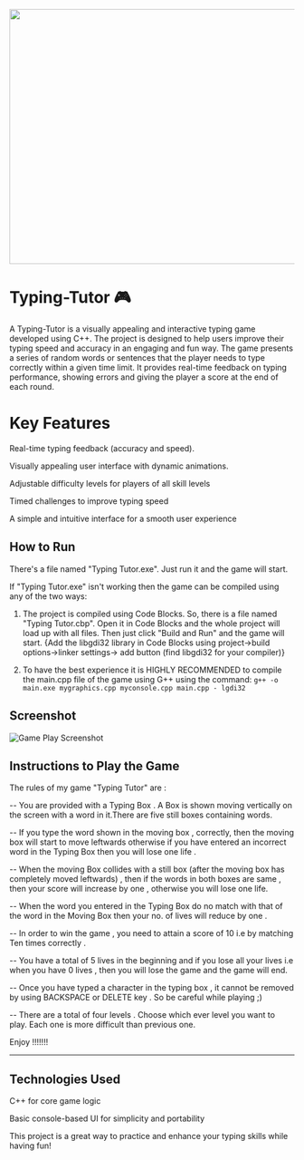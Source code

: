 <p align=center>
 <img src="../master/gameplay.gif" width=700 height = 450/>
</p>

# Typing-Tutor  🎮 







A Typing-Tutor is a visually appealing and interactive typing game developed using C++. The project is designed to help users improve their typing speed and accuracy in an engaging and fun way. The game presents a series of random words or sentences that the player needs to type correctly within a given time limit. It provides real-time feedback on typing performance, showing errors and giving the player a score at the end of each round.

# Key Features

Real-time typing feedback (accuracy and speed).

Visually appealing user interface with dynamic animations.

Adjustable difficulty levels for players of all skill levels

Timed challenges to improve typing speed

A simple and intuitive interface for a smooth user experience



## How to Run

There's a file named "Typing Tutor.exe". Just run it and the game will start.

If "Typing Tutor.exe" isn't working then the game can be compiled using any of the two ways:

1) The project is compiled using Code Blocks. So, there is a file named "Typing Tutor.cbp". Open it in Code Blocks and the whole project will load up with all files. Then just click "Build and Run" and the game will start. {Add the libgdi32 library in Code Blocks using project->build options->linker settings-> add button (find libgdi32 for your compiler)} 

2) To have the best experience it is HIGHLY RECOMMENDED to compile the main.cpp file of the game using G++
using the command:
 ```g++ -o main.exe mygraphics.cpp myconsole.cpp main.cpp - lgdi32```

## Screenshot
![Game Play Screenshot](../master/interface.png)

Instructions to Play the Game                      
-----------------------------
The rules of my game "Typing Tutor" are :

--  You are provided with a Typing Box . A Box is shown moving vertically on the screen with a
    word in it.There are five still boxes containing words.
 
--  If you type the word shown in the moving box , correctly, then the moving box will
    start to move leftwards otherwise if you have entered an incorrect word in the Typing
    Box then you will lose one life .
 
--  When the moving Box collides with a still box (after the moving box has completely
    moved leftwards) , then if the words in both boxes are same , then your score
    will increase by one , otherwise you will lose one life. 

--  When the word you entered in the Typing Box do no match with that of the word in the Moving Box
    then your no. of lives will reduce by one .    

--  In order to win the game , you need to attain a score of 10 i.e by matching
    Ten times correctly .

--  You have a total of 5 lives in the beginning and if you lose all your lives i.e when you have
    0 lives , then you will lose the game and the game will end.

--  Once you have typed a character in the typing box , it cannot be removed by using
    BACKSPACE or DELETE key . So be careful while playing ;)

--  There are a total of four levels . Choose which ever level you want to play. Each one is more difficult than previous one.

Enjoy !!!!!!!


<hr>


## Technologies Used 

C++ for core game logic

Basic console-based UI for simplicity and portability

This project is a great way to practice and enhance your typing skills while having fun!






